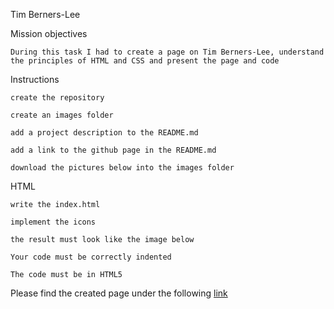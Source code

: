 Tim Berners-Lee

Mission objectives

    During this task I had to create a page on Tim Berners-Lee, understand the principles of HTML and CSS and present the page and code


Instructions

    create the repository

    create an images folder

    add a project description to the README.md

    add a link to the github page in the README.md

    download the pictures below into the images folder



HTML

    write the index.html

    implement the icons

    the result must look like the image below

    Your code must be correctly indented

    The code must be in HTML5


Please find the created page under the following [link](https://yuliya-becode.github.io/tim-berners-lee/index.html)
